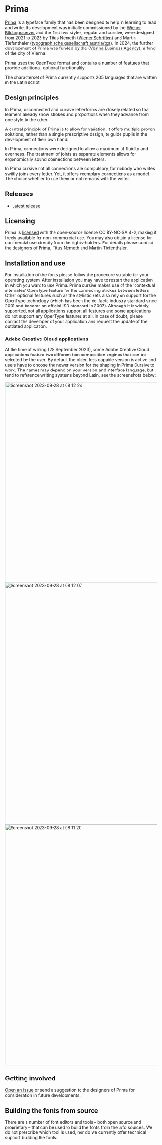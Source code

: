 # Prima

[Prima](https://www.schulschrift.at/) is a typeface family that has been designed to help in learning to read and write. Its development was initially commissioned by the [Wiener Bildungsserver](https://bildungsserver.wien/) and the first two styles, regular and cursive, were designed from 2021 to 2023 by Titus Nemeth ([Wiener Schriften](https://wienerschriften.at/)) and Martin Tiefenthaler ([typographische gesellschaft austria/tga](https://typographischegesellschaft.at/)). In 2024, the further development of Prima was funded by the ([Vienna Business Agency](https://wirtschaftsagentur.at/)), a fund of the city of Vienna.

Prima uses the OpenType format and contains a number of features that provide additional, optional functionality. 

The characterset of Prima currently supports 205 languages that are written in the Latin script.

## Design principles

In Prima, unconnected and cursive letterforms are closely related so that learners already know strokes and proportions when they advance from one style to the other.

A central principle of Prima is to allow for variation. It offers multiple proven solutions, rather than a single prescriptive design, to guide pupils in the development of their own hand.

In Prima, connections were designed to allow a maximum of fluidity and evenness. The treatment of joints as separate elements allows for ergonomically sound connections between letters.

In Prima cursive not all connections are compulsory, for nobody who writes swiftly joins every letter. Yet, it offers exemplary connections as a model. The choice whether to use them or not remains with the writer.

## Releases

* [Latest release](../../releases/latest)

## Licensing
Prima is [licensed](https://github.com/WienerSchriften/Prima/blob/main/LICENSE.md) with the open-source license CC BY-NC-SA 4-0, making it freely available for non-commercial use. You may also obtain a license for commercial use directly from the rights-holders. For details please contact the designers of Prima, Titus Nemeth and Martin Tiefenthaler.

## Installation and use
For installation of the fonts please follow the procedure suitable for your operating system. After installation you may have to restart the application in which you want to use Prima. Prima cursive makes use of the 'contextual alternates' OpenType feature for the connecting strokes between letters. Other optional features such as the stylistic sets also rely on support for the OpenType technology (which has been the de-facto industry standard since 2001 and become an official ISO standard in 2007). Although it is widely supported, not all applications support all features and some applications do not support any OpenType features at all. In case of doubt, please contact the developer of your application and request the update of the outdated application.

### Adobe Creative Cloud applications
At the time of writing (28 September 2023), some Adobe Creative Cloud applications feature two different text composition engines that can be selected by the user. By default the older, less capable version is active and users have to choose the newer version for the shaping in Prima Cursive to work. The names may depend on your version and interface language, but tend to reference writing systems beyond Latin, see the screenshots below:

<img width="661" alt="Screenshot 2023-09-28 at 08 12 24" src="https://github.com/WienerSchriften/Prima/assets/122893870/c7950649-208a-4682-aade-4221a2c6715c">
<img width="799" alt="Screenshot 2023-09-28 at 08 12 07" src="https://github.com/WienerSchriften/Prima/assets/122893870/7627b25a-d256-4272-93a8-0aba9ae099e8">
<img width="795" alt="Screenshot 2023-09-28 at 08 11 20" src="https://github.com/WienerSchriften/Prima/assets/122893870/e5cc3547-7d24-4531-8096-a9942b21fc81">

## Getting involved

[Open an issue](https://github.com/wienerschriften/prima/issues) or send a suggestion to the designers of Prima for consideration in future developments.

## Building the fonts from source

There are a number of font editors and tools – both open source and proprietary – that can be used to build the fonts from the .ufo sources. We do not prescribe which tool is used, nor do we currently offer technical support building the fonts.
